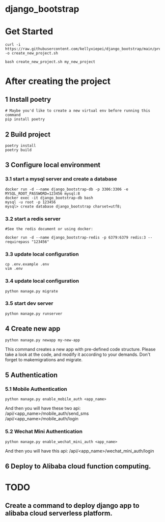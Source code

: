# django_bootstrap

# Get Started
```
curl -i https://raw.githubusercontent.com/kellyxiepei/django_bootstrap/main/project_tools/create_new_project.sh -o create_new_project.sh

bash create_new_project.sh my_new_project
```

# After creating the project 
## 1 Install poetry
```
# Maybe you'd like to create a new virtual env before running this command
pip install poetry
```

## 2 Build project
```
poetry install
poetry build
```

## 3 Configure local environment
### 3.1 start a mysql server and create a database
```
docker run -d --name django_bootstrap-db -p 3306:3306 -e MYSQL_ROOT_PASSWORD=123456 mysql:8
docker exec -it django_bootstrap-db bash
mysql -u root -p 123456
mysql> create database django_bootstrap charset=utf8;
```
### 3.2 start a redis server
```
#See the redis document or using docker:

docker run -d --name django_bootstrap-redis -p 6379:6379 redis:3 --requirepass "123456"
```
### 3.3 update local configuration
```
cp .env.example .env 
vim .env
```

### 3.4 update local configuration
```
python manage.py migrate
```

### 3.5 start dev server
```
python manage.py runserver
```

## 4 Create new app
```
python manage.py newapp my-new-app
```
This command creates a new app with pre-defined code structure. Please take a look at the code, and modify it according to your demands. Don't forget to makemigrations and migrate.



## 5 Authentication

### 5.1 Mobile Authentication
```
python manage.py enable_mobile_auth <app_name>
```
And then you will have these two api:
/api/<app_name>/mobile_auth/send_sms
/api/<app_name>/mobile_auth/login


### 5.2 Wechat Mini Authentication
```
python manage.py enable_wechat_mini_auth <app_name>
```
And then you will have this api:
/api/<app_name>/wechat_mini_auth/login

## 6 Deploy to Alibaba cloud function computing.


# TODO
## Create a command to deploy django app to alibaba cloud serverless platform.